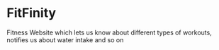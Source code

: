 # FitFinity
Fitness Website which lets us know about different types of workouts, notifies us about water intake and so on
